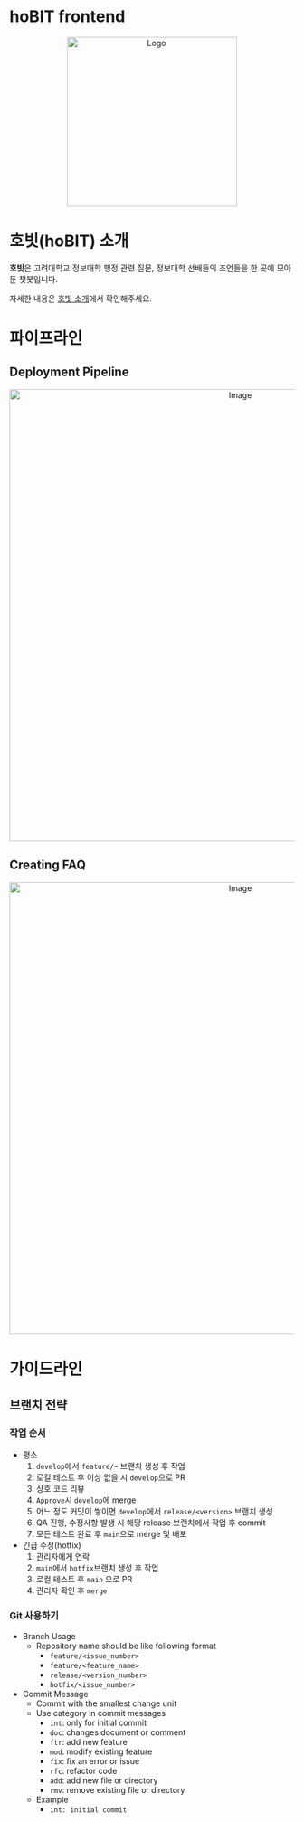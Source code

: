 # hoBIT frontend

<p align="center">
<img alt="Logo" src="https://github.com/user-attachments/assets/721b0e77-9460-49cc-a98d-e4fc056a9323" width="300px"/>
</p>

# 호빗(hoBIT) 소개

**호빗**은 고려대학교 정보대학 행정 관련 질문, 정보대학 선배들의 조언들을 한 곳에 모아둔 챗봇입니다.

자세한 내용은 [호빗 소개](https://magnificent-screw-658.notion.site/hoBIT-19ed8b1360b88003bf51e2b299b287ff?pvs=4)에서 확인해주세요.

# 파이프라인  

## Deployment Pipeline
<p align="center">
<img width="800" alt="Image" src="https://github.com/user-attachments/assets/a0fa219e-5f90-470a-9b5c-d12b87dc3985" />
</p>

## Creating FAQ
<p align="center">
<img width="800" alt="Image" src="https://github.com/user-attachments/assets/a0c4d190-87e3-4fb1-9adc-fb59c81aa12e" />
</p>


# 가이드라인

## 브랜치 전략

### 작업 순서

- 평소
    1. `develop`에서 `feature/~` 브랜치 생성 후 작업
    2. 로컬 테스트 후 이상 없을 시 `develop`으로 PR
    3. 상호 코드 리뷰
    4. `Approve`시 `develop`에 merge
    5. 어느 정도 커밋이 쌓이면 `develop`에서 `release/<version>` 브랜치 생성
    6. QA 진행, 수정사항 발생 시 해당 release 브랜치에서 작업 후 commit
    7. 모든 테스트 완료 후 `main`으로 merge 및 배포
- 긴급 수정(hotfix)
    1. 관리자에게 연락
    2. `main`에서 `hotfix`브랜치 생성 후 작업
    3. 로컬 테스트 후 `main` 으로 PR
    4. 관리자 확인 후 `merge`

### Git 사용하기

- Branch Usage
    - Repository name should be like following format
        - `feature/<issue_number>`
        - `feature/<feature_name>`
        - `release/<version_number>`
        - `hotfix/<issue_number>`
- Commit Message
    - Commit with the smallest change unit
    - Use category in commit messages
        - `int`: only for initial commit
        - `doc`: changes document or comment
        - `ftr`: add new feature
        - `mod`: modify existing feature
        - `fix`: fix an error or issue
        - `rfc`: refactor code
        - `add`: add new file or directory
        - `rmv`: remove existing file or directory
    - Example
        - `int: initial commit`
